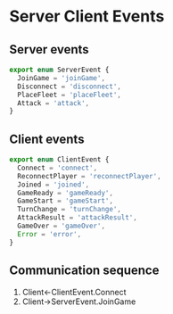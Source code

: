 # Server Client Events

## Server events

```typescript
export enum ServerEvent {
  JoinGame = 'joinGame',
  Disconnect = 'disconnect',
  PlaceFleet = 'placeFleet',
  Attack = 'attack',
}
```

## Client events

```typescript
export enum ClientEvent {
  Connect = 'connect',
  ReconnectPlayer = 'reconnectPlayer',
  Joined = 'joined',
  GameReady = 'gameReady',
  GameStart = 'gameStart',
  TurnChange = 'turnChange',
  AttackResult = 'attackResult',
  GameOver = 'gameOver',
  Error = 'error',
}
```

## Communication sequence

1. Client<-ClientEvent.Connect
2. Client->ServerEvent.JoinGame
